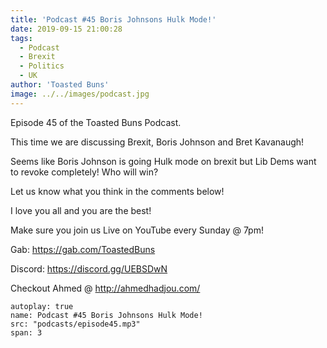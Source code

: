 ```yaml
---
title: 'Podcast #45 Boris Johnsons Hulk Mode!'
date: 2019-09-15 21:00:28
tags:
  - Podcast
  - Brexit
  - Politics
  - UK
author: 'Toasted Buns'
image: ../../images/podcast.jpg
---
```

Episode 45 of the Toasted Buns Podcast.

This time we are discussing Brexit, Boris Johnson and Bret Kavanaugh!

Seems like Boris Johnson is going Hulk mode on brexit but Lib Dems want to revoke completely! Who will win?

Let us know what you think in the comments below!

I love you all and you are the best!

Make sure you join us Live on YouTube every Sunday @ 7pm!

Gab: https://gab.com/ToastedBuns

Discord: https://discord.gg/UEBSDwN

Checkout Ahmed @ http://ahmedhadjou.com/

<script async src="//pagead2.googlesyndication.com/pagead/js/adsbygoogle.js"></script><ins class="adsbygoogle" style="display:block; text-align:center;"  data-ad-layout="in-article"  data-ad-format="fluid"  data-ad-client="ca-pub-2164900147810573"  data-ad-slot="8817307412"></ins><script>(adsbygoogle = window.adsbygoogle || []).push({});</script>


```audio
autoplay: true
name: Podcast #45 Boris Johnsons Hulk Mode!
src: "podcasts/episode45.mp3"
span: 3
```
